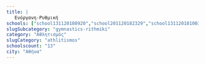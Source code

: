 ```yaml
---
title: |
   Ενόργανη-Ρυθμική
schools: ["school131120180920","school201120182329","school131120181003","school131120181032","school191120180110","school251120181939","school131120181017","school021220182300","school021220180851","school131120181603","school131120180934","school171120181520","school131120180905"]
slugSubcategory: "gymnastics-rithmiki"
category: "Αθλητισμός"
slugCategory: "athlitismos"
schoolscount: "13"
city: "Αθήνα"
---
```


